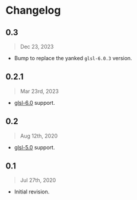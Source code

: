 # Changelog

## 0.3

> Dec 23, 2023

- Bump to replace the yanked `glsl-6.0.3` version.

## 0.2.1

> Mar 23rd, 2023

- [glsl-6.0](https://crates.io/crates/glsl/6.0.0) support.

## 0.2

> Aug 12th, 2020

- [glsl-5.0](https://crates.io/crates/glsl/5.0.0) support.

## 0.1

> Jul 27th, 2020

- Initial revision.
